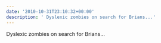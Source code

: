 ```yaml
---
date: '2010-10-31T23:10:32+00:00'
description: ' Dyslexic zombies on search for Brians...'
---
```

 Dyslexic zombies on search for Brians...
